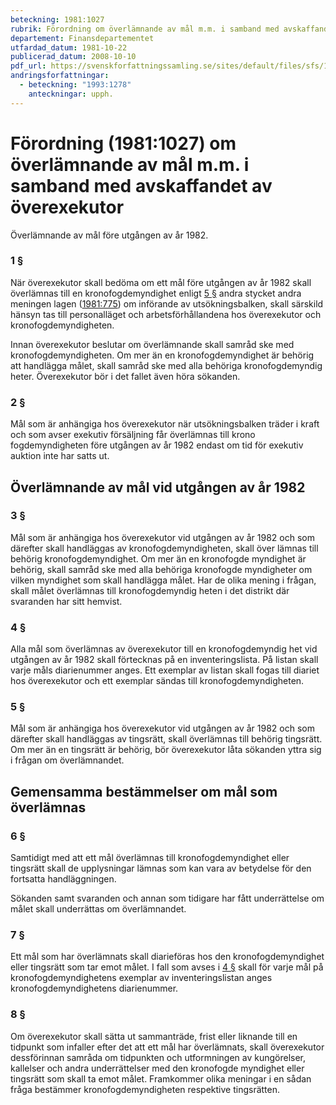 ```yaml
---
beteckning: 1981:1027
rubrik: Förordning om överlämnande av mål m.m. i samband med avskaffandet av överexekutor
departement: Finansdepartementet
utfardad_datum: 1981-10-22
publicerad_datum: 2008-10-10
pdf_url: https://svenskforfattningssamling.se/sites/default/files/sfs/1981-10/SFS1981-1027.pdf
andringsforfattningar:
  - beteckning: "1993:1278"
    anteckningar: upph.
---
```


# Förordning (1981:1027) om överlämnande av mål m.m. i samband med avskaffandet av överexekutor

Överlämnande av mål före utgången av år 1982.

### 1 §

När överexekutor skall bedöma om ett mål före utgången av år 1982 skall överlämnas till en kronofogdemyndighet enligt [5 §](#5) andra stycket andra meningen lagen ([1981:775](https://selex.se/eli/sfs/1981/775)) om införande av utsökningsbalken, skall särskild hänsyn tas till personalläget och arbetsförhållandena hos överexekutor och kronofogdemyndigheten.

Innan överexekutor beslutar om överlämnande skall samråd ske med kronofogdemyndigheten. Om mer än en kronofogdemyndighet är behörig att handlägga målet, skall samråd ske med alla behöriga kronofogdemyndig heter. Överexekutor bör i det fallet även höra sökanden.

### 2 §

Mål som är anhängiga hos överexekutor när utsökningsbalken träder i kraft och som avser exekutiv försäljning får överlämnas till krono fogdemyndigheten före utgången av år 1982 endast om tid för exekutiv auktion inte har satts ut.

## Överlämnande av mål vid utgången av år 1982

### 3 §

Mål som är anhängiga hos överexekutor vid utgången av år 1982 och som därefter skall handläggas av kronofogdemyndigheten, skall över lämnas till behörig kronofogdemyndighet. Om mer än en kronofogde myndighet är behörig, skall samråd ske med alla behöriga kronofogde myndigheter om vilken myndighet som skall handlägga målet. Har de olika mening i frågan, skall målet överlämnas till kronofogdemyndig heten i det distrikt där svaranden har sitt hemvist.

### 4 §

Alla mål som överlämnas av överexekutor till en kronofogdemyndig het vid utgången av år 1982 skall förtecknas på en inventeringslista. På listan skall varje måls diarienummer anges. Ett exemplar av listan skall fogas till diariet hos överexekutor och ett exemplar sändas till kronofogdemyndigheten.

### 5 §

Mål som är anhängiga hos överexekutor vid utgången av år 1982 och som därefter skall handläggas av tingsrätt, skall överlämnas till behörig tingsrätt. Om mer än en tingsrätt är behörig, bör överexekutor låta sökanden yttra sig i frågan om överlämnandet.

## Gemensamma bestämmelser om mål som överlämnas

### 6 §

Samtidigt med att ett mål överlämnas till kronofogdemyndighet eller tingsrätt skall de upplysningar lämnas som kan vara av betydelse för den fortsatta handläggningen.

Sökanden samt svaranden och annan som tidigare har fått underrättelse om målet skall underrättas om överlämnandet.

### 7 §

Ett mål som har överlämnats skall diarieföras hos den kronofogdemyndighet eller tingsrätt som tar emot målet. I fall som avses i [4 §](#4) skall för varje mål på kronofogdemyndighetens exemplar av inventeringslistan anges kronofogdemyndighetens diarienummer.

### 8 §

Om överexekutor skall sätta ut sammanträde, frist eller liknande till en tidpunkt som infaller efter det att ett mål har överlämnats, skall överexekutor dessförinnan samråda om tidpunkten och utformningen av kungörelser, kallelser och andra underrättelser med den kronofogde myndighet eller tingsrätt som skall ta emot målet. Framkommer olika meningar i en sådan fråga bestämmer kronofogdemyndigheten respektive tingsrätten.